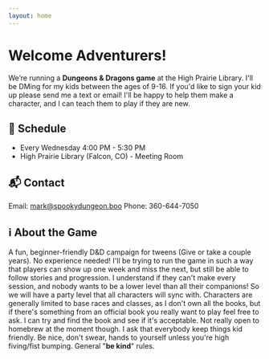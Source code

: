 ```yaml
---
layout: home
---
```

# Welcome Adventurers!

We’re running a **Dungeons & Dragons game** at the High Prairie Library. I'll be DMing for my kids between the ages of 9-16. If you'd like to sign your kid up please send me a text or email! I'll be happy to help them make a character, and I can teach them to play if they are new. 

## 📅 Schedule
- Every Wednesday 4:00 PM - 5:30 PM
- High Prairie Library (Falcon, CO) - Meeting Room

## 📬 Contact
Email: mark@spookydungeon.boo
Phone: 360-644-7050

## ℹ️ About the Game
A fun, beginner-friendly D&D campaign for tweens (Give or take a couple years). No experience needed! I'll be trying to run the game in such a way that players can show up one week and miss the next, but still be able to follow stories and progression. I understand if they can't make every session, and nobody wants to be a lower level than all their companions! So we will have a party level that all characters will sync with. Characters are generally limited to base races and classes, as I don't own all the books, but if there's something from an official book you really want to play feel free to ask. I can try and find the book and see if it's acceptable. Not really open to homebrew at the moment though. I ask that everybody keep things kid friendly. Be nice, don't swear, hands to yourself unless you're high fiving/fist bumping. General "**be kind**" rules. 
